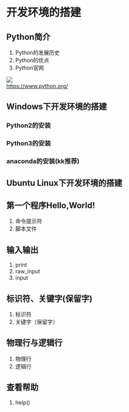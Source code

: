 # 开发环境的搭建

## Python简介
1. Python的发展历史
2. Python的优点
3. Python官网 

![](http://www.baidu.com/img/bdlogo.gif)  
https://www.python.org/

## Windows下开发环境的搭建
### Python2的安装
### Python3的安装
### anaconda的安装(kk推荐)

## Ubuntu Linux下开发环境的搭建


## 第一个程序Hello,World!
1. 命令提示符
2. 脚本文件

## 输入输出
1. print
2. raw_input
3. input 

## 标识符、关键字(保留字)
1. 标识符
2. 关键字（保留字）

## 物理行与逻辑行
1. 物理行
2. 逻辑行

## 查看帮助
1. help()
